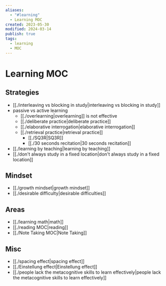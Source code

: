 ```yaml
---
aliases:
  - "#learning"
  - Learning MOC
created: 2023-05-30
modified: 2024-03-14
publish: true
tags:
  - learning
  - MOC
---
```


# Learning MOC
## Strategies
- [[./interleaving vs blocking in study|interleaving vs blocking in study]]
- passive vs active learning
  - [[./overlearning|overlearning]] is not effective
  - [[./deliberate practice|deliberate practice]]
  - [[./elaborative interrogation|elaborative interrogation]]
  - [[./retrieval practice|retrieval practice]]
    - [[./SQ3R|SQ3R]]
    - [[./30 seconds recitation|30 seconds recitation]]
- [[./learning by teaching|learning by teaching]]
- [[./don't always study in a fixed location|don't always study in a fixed location]]

## Mindset
- [[./growth mindset|growth mindset]]
- [[./desirable difficulty|desirable difficulties]]

## Areas
- [[./learning math|math]]
- [[./reading MOC|reading]]
- [[./Note Taking MOC|Note Taking]]

## Misc
- [[./spacing effect|spacing effect]]
- [[./Einstellung effect|Einstellung effect]]
- [[./people lack the metacognitive skills to learn effectively|people lack the metacognitive skills to learn effectively]]